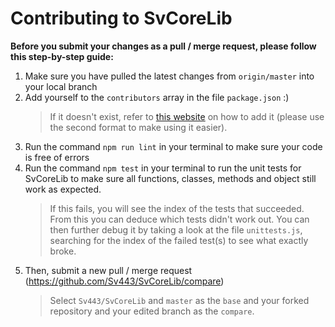 # Contributing to SvCoreLib
**Before you submit your changes as a pull / merge request, please follow this step-by-step guide:**  

1. Make sure you have pulled the latest changes from `origin/master` into your local branch
2. Add yourself to the `contributors` array in the file `package.json` :)
    > If it doesn't exist, refer to [this website](https://flaviocopes.com/package-json/#contributors) on how to add it (please use the second format to make using it easier).
3. Run the command `npm run lint` in your terminal to make sure your code is free of errors
4. Run the command `npm test` in your terminal to run the unit tests for SvCoreLib to make sure all functions, classes, methods and object still work as expected.
    > If this fails, you will see the index of the tests that succeeded. From this you can deduce which tests didn't work out. You can then further debug it by taking a look at the file `unittests.js`, searching for the index of the failed test(s) to see what exactly broke.
5. Then, submit a new pull / merge request (https://github.com/Sv443/SvCoreLib/compare)
    > Select `Sv443/SvCoreLib` and `master` as the `base` and your forked repository and your edited branch as the `compare`.
